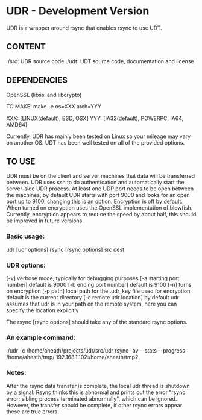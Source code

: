 UDR - Development Version
=========================

UDR is a wrapper around rsync that enables rsync to use UDT.

CONTENT
-------
./src:     UDR source code
./udt:	   UDT source code, documentation and license

DEPENDENCIES
------------
OpenSSL (libssl and libcrypto)

TO MAKE: 
    make -e os=XXX arch=YYY 

XXX: [LINUX(default), BSD, OSX] 
YYY: [IA32(default), POWERPC, IA64, AMD64]

Currently, UDR has mainly been tested on Linux so your mileage may vary on another OS. UDT has been well tested on all of the provided options.

TO USE
------
UDR must be on the client and server machines that data will be transferred between. UDR uses ssh to do authentication and automatically start the server-side UDR process. At least one UDP port needs to be open between the machines, by default UDR starts with port 9000 and looks for an open port up to 9100, changing this is an option. Encryption is off by default. When turned on encryption uses the OpenSSL implementation of blowfish. Currently, encryption appears to reduce the speed by about half, this should be improved in future versions. 

### Basic usage:
udr [udr options] rsync [rsync options] src dest

### UDR options:
[-v] verbose mode, typically for debugging purposes
[-a starting port number] default is 9000
[-b ending port number] default is 9100
[-n] turns on encryption
[-p path] local path for the .udr_key file used for encryption, default is the current directory 
[-c remote udr location] by default udr assumes that udr is in your path on the remote system, here you can specify the location explicitly

The rsync [rsync options] should take any of the standard rsync options.

### An example command:
 ./udr -c /home/aheath/projects/udr/src/udr rsync -av --stats --progress /home/aheath/tmp/ 192.168.1.102:/home/aheath/tmp2

### Notes:
After the rsync data transfer is complete, the local udr thread is shutdown by a signal. Rsync thinks this is abnormal and prints out the error "rsync error: sibling process terminated abnormally", which can be ignored. However, the transfer should be complete, if other rsync errors appear these are true errors.



